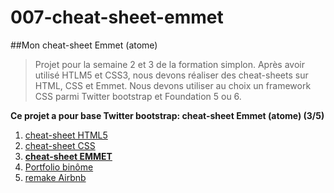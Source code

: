 # 007-cheat-sheet-emmet
##Mon cheat-sheet Emmet (atome)

>Projet pour la semaine 2 et 3 de la formation simplon. Après avoir utilisé HTLM5 et CSS3, nous devons réaliser des cheat-sheets sur HTML, CSS et Emmet. Nous devons utiliser au choix un framework CSS parmi Twitter bootstrap et Foundation 5 ou 6.

**Ce projet a pour base Twitter bootstrap: cheat-sheet Emmet (atome) (3/5)**


1. [cheat-sheet HTML5](http://guillaumem59.github.io/005-cheat-sheet-html)
1. [cheat-sheet CSS](http://guillaumem59.github.io/006-cheat-sheet-css)
1. **[cheat-sheet EMMET](http://guillaumem59.github.io/007-cheat-sheet-emmet)**
1. [Portfolio binôme](http://simplon-roubaix.github.io/portfolio-caroetguillaume)
1. [remake Airbnb](http://guillaumem59.github.io/903-remake-airbnb)
